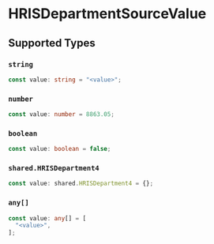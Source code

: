 # HRISDepartmentSourceValue


## Supported Types

### `string`

```typescript
const value: string = "<value>";
```

### `number`

```typescript
const value: number = 8863.05;
```

### `boolean`

```typescript
const value: boolean = false;
```

### `shared.HRISDepartment4`

```typescript
const value: shared.HRISDepartment4 = {};
```

### `any[]`

```typescript
const value: any[] = [
  "<value>",
];
```

